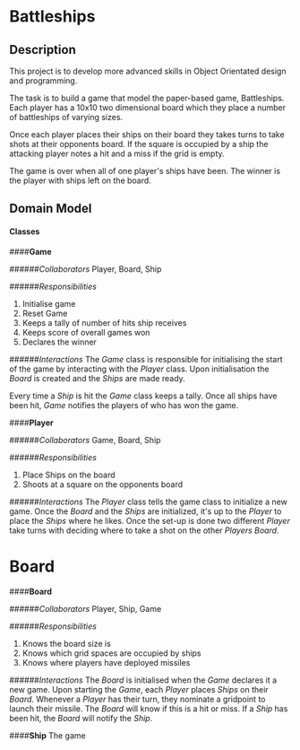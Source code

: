 # Battleships

## Description

This project is to develop more advanced skills in Object Orientated
design and programming.

The task is to build a game that model the paper-based game,
Battleships. Each player has a 10x10 two dimensional board which they place a number of
battleships of varying sizes.

Once each player places their ships on their board they takes turns to
take shots at their opponents board. If the square is occupied by
a ship the attacking player notes a hit and a miss if the grid is empty.

The game is over when all of one player's ships have been. The winner is
the player with ships left on the board.

## Domain Model

#### Classes

####**Game**

######*Collaborators*
Player, Board, Ship

######*Responsibilities*
1. Initialise game
2. Reset Game
3. Keeps a tally of number of hits ship receives
4. Keeps score of overall games won
5. Declares the winner

######*Interactions*
The *Game* class is responsible for initialising the start of the game
by interacting with the *Player* class. Upon initialisation the *Board*
is created and the *Ships* are made ready.

Every time a *Ship* is hit the *Game* class keeps a tally. Once all ships have been hit, *Game* notifies the players of who has won the game.

####**Player**

######*Collaborators*
Game, Board, Ship

######*Responsibilities*
1. Place Ships on the board
2. Shoots at a square on the opponents board

######*Interactions*
The *Player* class tells the game class to initialize a new game.
Once the *Board* and the *Ships* are initialized, it's up to the *Player* to place the *Ships* where he likes.
Once the set-up is done two different *Player* take turns with deciding where to take a shot on the other *Players* *Board*.

**Board**
=======
####**Board**

######*Collaborators*
Player, Ship, Game

######*Responsibilities*
1. Knows the board size is
2. Knows which grid spaces are occupied by ships
3. Knows where players have deployed missiles

######*Interactions*
The *Board* is initialised when the *Game* declares it a new game. Upon starting the *Game*, each *Player* places *Ships* on their *Board*.  Whenever a *Player* has their turn, they nominate a gridpoint to launch their missile.  The *Board* will know if this is a hit or miss.  If a *Ship* has been hit, the *Board* will notify the *Ship*.    

####**Ship**
The game
